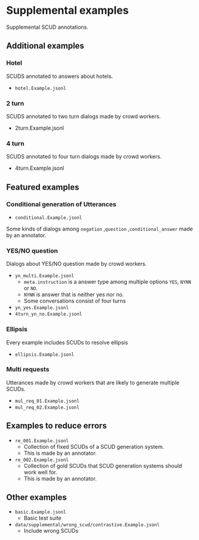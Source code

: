 
# Supplemental examples

Supplemental SCUD annotations.

## Additional examples

### Hotel

SCUDS annotated to answers about hotels.

- ``hotel.Example.jsonl``

### 2 turn

SCUDS annotated to two turn dialogs made by crowd workers.

- 2turn.Example.jsonl

### 4 turn

SCUDS annotated to four turn dialogs made by crowd workers.

- 4turn.Example.jsonl

## Featured examples

### Conditional generation of Utterances

- ``conditional.Example.jsonl``

Some kinds of dialogs among ``negation`` ,``question`` ,``conditional_answer`` made by an annotator.

### YES/NO question

Dialogs about YES/NO question made by crowd workers.

- ``yn_multi.Example.jsonl``
    - ``meta.instruction`` is a answer type among multiple options ``YES``, ``NYNN`` or ``NO``.
    - ``NYNN`` is answer that is neither yes nor no.
    - Some conversations consist of four turns
- ``yn_yes.Example.jsonl``
- ``4turn_yn_no.Example.jsonl``

### Ellipsis

Every example includes SCUDs to resolve ellipsis

- ``ellipsis.Example.jsonl``

### Multi requests

Utterances made by crowd workers that are likely to generate multiple SCUDs.

- ``mul_req_01.Example.jsonl``
- ``mul_req_02.Example.jsonl``

## Examples to reduce errors

- ``re_001.Example.jsonl``
    - Collection of fixed SCUDs of a SCUD generation system.
    - This is made by an annotator.
- ``re_002.Example.jsonl``
    - Collection of gold SCUDs that SCUD generation systems should work well for.
    - This is made by an annotator.

## Other examples

- ``basic.Example.jsonl``
    - Basic test suite
- ``data/supplemental/wrong_scud/contrastive.Example.jsonl``
    - Include wrong SCUDs
